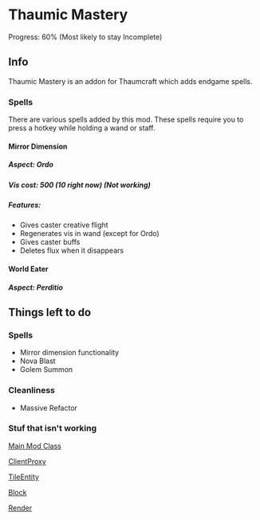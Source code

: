 # Thaumic Mastery

Progress: 60% (Most likely to stay Incomplete)

## Info
Thaumic Mastery is an addon for Thaumcraft which adds endgame spells.

### Spells
There are various spells added by this mod. 
These spells require you to press a hotkey while holding a wand or staff.

#### Mirror Dimension
##### Aspect: Ordo
##### Vis cost: 500 (10 right now) (Not working)
##### Features:
- Gives caster creative flight
- Regenerates vis in wand (except for Ordo)
- Gives caster buffs
- Deletes flux when it disappears

#### World Eater
##### Aspect: Perditio
##### 

## Things left to do
### Spells
- Mirror dimension functionality
- Nova Blast
- Golem Summon

### Cleanliness
- Massive Refactor

### Stuf that isn't working
[Main Mod Class](https://github.com/PhotonChaos/ThaumicMastery/blob/master/src/main/java/com/carbon/thaumicmastery/ThaumicMastery.java)

[ClientProxy](https://github.com/PhotonChaos/ThaumicMastery/blob/master/src/main/java/com/carbon/thaumicmastery/ClientProxy.java)

[TileEntity](https://github.com/PhotonChaos/ThaumicMastery/blob/master/src/main/java/com/carbon/thaumicmastery/client/render/RenderMirrorDim.java)

[Block](https://github.com/PhotonChaos/ThaumicMastery/blob/master/src/main/java/com/carbon/thaumicmastery/common/blocks/BlockMirrorDimension.java)

[Render](https://github.com/PhotonChaos/ThaumicMastery/blob/master/src/main/java/com/carbon/thaumicmastery/common/entities/tileentities/TileEntityMirrorDimension.java)
